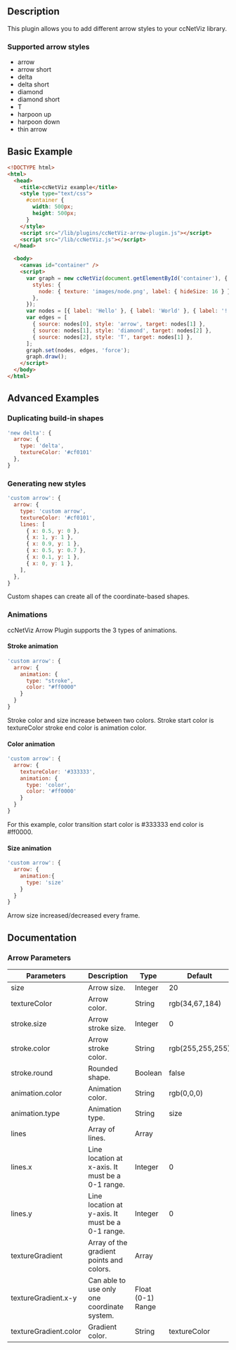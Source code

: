 ## Description

This plugin allows you to add different arrow styles to your ccNetViz library.

### Supported arrow styles

- arrow
- arrow short
- delta
- delta short
- diamond
- diamond short
- T
- harpoon up
- harpoon down
- thin arrow

## Basic Example

```html
<!DOCTYPE html>
<html>
  <head>
    <title>ccNetViz example</title>
    <style type="text/css">
      #container {
        width: 500px;
        height: 500px;
      }
    </style>
    <script src="/lib/plugins/ccNetViz-arrow-plugin.js"></script>
    <script src="/lib/ccNetViz.js"></script>
  </head>

  <body>
    <canvas id="container" />
    <script>
      var graph = new ccNetViz(document.getElementById('container'), {
        styles: {
          node: { texture: 'images/node.png', label: { hideSize: 16 } },
        },
      });
      var nodes = [{ label: 'Hello' }, { label: 'World' }, { label: '!' }];
      var edges = [
        { source: nodes[0], style: 'arrow', target: nodes[1] },
        { source: nodes[1], style: 'diamond', target: nodes[2] },
        { source: nodes[2], style: 'T', target: nodes[1] },
      ];
      graph.set(nodes, edges, 'force');
      graph.draw();
    </script>
  </body>
</html>
```

## Advanced Examples

### Duplicating build-in shapes

```javascript
'new delta': {
  arrow: {
    type: 'delta',
    textureColor: '#cf0101'
  },
}
```

### Generating new styles

```javascript
'custom arrow': {
  arrow: {
    type: 'custom arrow',
    textureColor: '#cf0101',
    lines: [
      { x: 0.5, y: 0 },
      { x: 1, y: 1 },
      { x: 0.9, y: 1 },
      { x: 0.5, y: 0.7 },
      { x: 0.1, y: 1 },
      { x: 0, y: 1 },
    ],
  },
}
```

Custom shapes can create all of the coordinate-based shapes.

### Animations

ccNetViz Arrow Plugin supports the 3 types of animations.

#### Stroke animation

```javascript
'custom arrow': {
  arrow: {
    animation: {
      type: "stroke",
      color: "#ff0000"
    }
  }
}
```

Stroke color and size increase between two colors. Stroke start color is textureColor stroke end color is animation color.

#### Color animation

```javascript
'custom arrow': {
  arrow: {
    textureColor: '#333333',
    animation: {
      type: 'color',
      color: '#ff0000'
    }
  }
}
```

For this example, color transition start color is #333333 end color is #ff0000.

#### Size animation

```javascript
'custom arrow': {
  arrow: {
    animation:{
      type: 'size'
    }
  }
}
```

Arrow size increased/decreased every frame.

## Documentation

### Arrow Parameters

| Parameters            | Description                                      | Type              | Default          |
| --------------------- | ------------------------------------------------ | ----------------- | ---------------- |
| size                  | Arrow size.                                      | Integer           | 20               |
| textureColor          | Arrow color.                                     | String            | rgb(34,67,184)   |
| stroke.size           | Arrow stroke size.                               | Integer           | 0                |
| stroke.color          | Arrow stroke color.                              | String            | rgb(255,255,255) |
| stroke.round          | Rounded shape.                                   | Boolean           | false            |
| animation.color       | Animation color.                                 | String            | rgb(0,0,0)       |
| animation.type        | Animation type.                                  | String            | size             |
| lines                 | Array of lines.                                  | Array             |                  |
| lines.x               | Line location at x-axis. It must be a 0-1 range. | Integer           | 0                |
| lines.y               | Line location at y-axis. It must be a 0-1 range. | Integer           | 0                |
| textureGradient       | Array of the gradient points and colors.         | Array             |                  |
| textureGradient.x-y   | Can able to use only one coordinate system.      | Float (0-1) Range |                  |
| textureGradient.color | Gradient color.                                  | String            | textureColor     |
